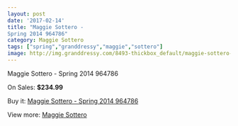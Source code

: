 ```yaml
---
layout: post
date: '2017-02-14'
title: "Maggie Sottero - 
Spring 2014 964786"
category: Maggie Sottero
tags: ["spring","granddressy","maggie","sottero"]
image: http://img.granddressy.com/8493-thickbox_default/maggie-sottero-spring-2014-964786.jpg
---
```

Maggie Sottero - 
Spring 2014 964786

On Sales: **$234.99**
<a href="https://www.granddressy.com/en/maggie-sottero/7723-maggie-sottero-spring-2014-964786.html"><amp-img layout="responsive" width="600" height="600" src="//img.granddressy.com/8493-thickbox_default/maggie-sottero-spring-2014-964786.jpg" alt="Maggie Sottero - 
Spring 2014 964786 0" /></a>

Buy it: [Maggie Sottero - 
Spring 2014 964786](https://www.granddressy.com/en/maggie-sottero/7723-maggie-sottero-spring-2014-964786.html "Maggie Sottero - 
Spring 2014 964786")

View more: [Maggie Sottero](https://www.granddressy.com/en/13-maggie-sottero "Maggie Sottero")